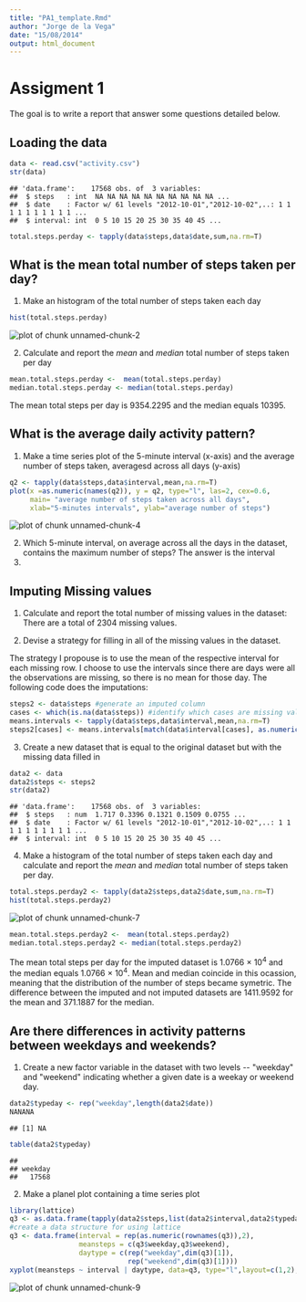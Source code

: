 ```yaml
---
title: "PA1_template.Rmd"
author: "Jorge de la Vega"
date: "15/08/2014"
output: html_document
---
```


Assigment 1
===========
The goal is to write a report that answer some questions detailed below.

## Loading the data


```r
data <- read.csv("activity.csv")
str(data)
```

```
## 'data.frame':	17568 obs. of  3 variables:
##  $ steps   : int  NA NA NA NA NA NA NA NA NA NA ...
##  $ date    : Factor w/ 61 levels "2012-10-01","2012-10-02",..: 1 1 1 1 1 1 1 1 1 1 ...
##  $ interval: int  0 5 10 15 20 25 30 35 40 45 ...
```

```r
total.steps.perday <- tapply(data$steps,data$date,sum,na.rm=T)
```

## What is the mean total number of steps taken per day?

1. Make an histogram of the total number of steps taken each day

```r
hist(total.steps.perday)
```

![plot of chunk unnamed-chunk-2](figure/unnamed-chunk-2.png) 

2. Calculate and report the *mean* and *median* total number of steps taken per day

```r
mean.total.steps.perday <-  mean(total.steps.perday)
median.total.steps.perday <- median(total.steps.perday)
```

The mean total steps per day is 9354.2295 and the median 
equals 10395.


## What is the average daily activity pattern?

1. Make a time series plot of the 5-minute interval (x-axis) and the average 
number of steps taken, averagesd across all days (y-axis)


```r
q2 <- tapply(data$steps,data$interval,mean,na.rm=T)
plot(x =as.numeric(names(q2)), y = q2, type="l", las=2, cex=0.6,
     main= "average number of steps taken across all days",
     xlab="5-minutes intervals", ylab="average number of steps")
```

![plot of chunk unnamed-chunk-4](figure/unnamed-chunk-4.png) 

2. Which 5-minute interval, on average across all the days in the dataset, 
contains the maximum number of steps? The answer is the interval 
835.


## Imputing Missing values

1. Calculate and report the total number of missing values in the dataset: There 
are a total of 2304 missing values.

2. Devise a strategy for filling in all of the missing values in the dataset.

The strategy I propouse is to use the mean of the respective interval for each 
missing row. I choose to use the intervals since there are days were all the 
observations are missing, so there is no mean for those day. The following code 
does the imputations:


```r
steps2 <- data$steps #generate an imputed column
cases <- which(is.na(data$steps)) #identify which cases are missing values
means.intervals <- tapply(data$steps,data$interval,mean,na.rm=T)
steps2[cases] <- means.intervals[match(data$interval[cases], as.numeric(names(means.intervals)))] #impute
```

3. Create a new dataset that is equal to the original dataset but with the missing data filled in

```r
data2 <- data
data2$steps <- steps2
str(data2)
```

```
## 'data.frame':	17568 obs. of  3 variables:
##  $ steps   : num  1.717 0.3396 0.1321 0.1509 0.0755 ...
##  $ date    : Factor w/ 61 levels "2012-10-01","2012-10-02",..: 1 1 1 1 1 1 1 1 1 1 ...
##  $ interval: int  0 5 10 15 20 25 30 35 40 45 ...
```


4. Make a histogram of the total number of steps taken each day and calculate 
and report the *mean* and *median* total number of steps taken per day.


```r
total.steps.perday2 <- tapply(data2$steps,data2$date,sum,na.rm=T)
hist(total.steps.perday2)
```

![plot of chunk unnamed-chunk-7](figure/unnamed-chunk-7.png) 

```r
mean.total.steps.perday2 <-  mean(total.steps.perday2)
median.total.steps.perday2 <- median(total.steps.perday2)
```

The mean total steps per day for the imputed dataset is 1.0766 &times; 10<sup>4</sup> and the median 
equals 1.0766 &times; 10<sup>4</sup>. Mean and median coincide in this ocassion, meaning that the distribution of the number of steps became symetric.
The difference between the imputed and not imputed datasets are  1411.9592 for the mean and 371.1887 for the median.

## Are there differences in activity patterns between weekdays and weekends?

1. Create a new factor variable in the dataset with two levels -- "weekday" and "weekend" indicating whether a given date is a weekay or weekend day.

```r
data2$typeday <- rep("weekday",length(data2$date))
NANANA
```

```
## [1] NA
```

```r
table(data2$typeday)
```

```
## 
## weekday 
##   17568
```

2. Make a planel plot containing a time series plot

```r
library(lattice)
q3 <- as.data.frame(tapply(data2$steps,list(data2$interval,data2$typeday),mean))
#create a data structure for using lattice
q3 <- data.frame(interval = rep(as.numeric(rownames(q3)),2), 
                 meansteps = c(q3$weekday,q3$weekend), 
                 daytype = c(rep("weekday",dim(q3)[1]),
                             rep("weekend",dim(q3)[1])))
xyplot(meansteps ~ interval | daytype, data=q3, type="l",layout=c(1,2),ylab="Number of steps")
```

![plot of chunk unnamed-chunk-9](figure/unnamed-chunk-9.png) 


